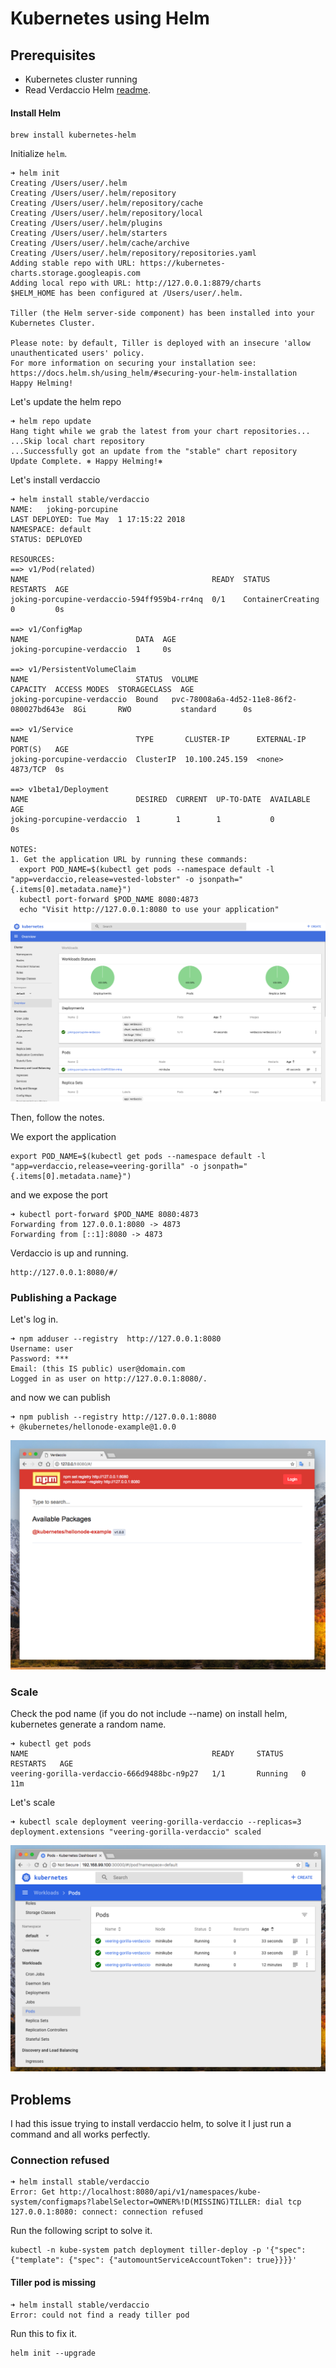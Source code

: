 # Kubernetes using Helm


## Prerequisites

* Kubernetes cluster running
* Read Verdaccio Helm [readme]( https://github.com/kubernetes/charts/blob/master/stable/verdaccio/README.md).

#### Install Helm

```
brew install kubernetes-helm
```

Initialize `helm`.

```
➜ helm init
Creating /Users/user/.helm
Creating /Users/user/.helm/repository
Creating /Users/user/.helm/repository/cache
Creating /Users/user/.helm/repository/local
Creating /Users/user/.helm/plugins
Creating /Users/user/.helm/starters
Creating /Users/user/.helm/cache/archive
Creating /Users/user/.helm/repository/repositories.yaml
Adding stable repo with URL: https://kubernetes-charts.storage.googleapis.com
Adding local repo with URL: http://127.0.0.1:8879/charts
$HELM_HOME has been configured at /Users/user/.helm.

Tiller (the Helm server-side component) has been installed into your Kubernetes Cluster.

Please note: by default, Tiller is deployed with an insecure 'allow unauthenticated users' policy.
For more information on securing your installation see: https://docs.helm.sh/using_helm/#securing-your-helm-installation
Happy Helming!
```

Let's update the helm repo

```
➜ helm repo update
Hang tight while we grab the latest from your chart repositories...
...Skip local chart repository
...Successfully got an update from the "stable" chart repository
Update Complete. ⎈ Happy Helming!⎈
```

Let's install verdaccio

```
➜ helm install stable/verdaccio
NAME:   joking-porcupine
LAST DEPLOYED: Tue May  1 17:15:22 2018
NAMESPACE: default
STATUS: DEPLOYED

RESOURCES:
==> v1/Pod(related)
NAME                                         READY  STATUS             RESTARTS  AGE
joking-porcupine-verdaccio-594ff959b4-rr4nq  0/1    ContainerCreating  0         0s

==> v1/ConfigMap
NAME                        DATA  AGE
joking-porcupine-verdaccio  1     0s

==> v1/PersistentVolumeClaim
NAME                        STATUS  VOLUME                                    CAPACITY  ACCESS MODES  STORAGECLASS  AGE
joking-porcupine-verdaccio  Bound   pvc-78008a6a-4d52-11e8-86f2-080027bd643e  8Gi       RWO           standard      0s

==> v1/Service
NAME                        TYPE       CLUSTER-IP      EXTERNAL-IP  PORT(S)   AGE
joking-porcupine-verdaccio  ClusterIP  10.100.245.159  <none>       4873/TCP  0s

==> v1beta1/Deployment
NAME                        DESIRED  CURRENT  UP-TO-DATE  AVAILABLE  AGE
joking-porcupine-verdaccio  1        1        1           0          0s

NOTES:
1. Get the application URL by running these commands:
  export POD_NAME=$(kubectl get pods --namespace default -l "app=verdaccio,release=vested-lobster" -o jsonpath="{.items[0].metadata.name}")
  kubectl port-forward $POD_NAME 8080:4873
  echo "Visit http://127.0.0.1:8080 to use your application"

```

![alt verdaccio](media/kubernetes_dashboard.png "verdaccio app")

Then, follow the notes.

We export the application

```
export POD_NAME=$(kubectl get pods --namespace default -l "app=verdaccio,release=veering-gorilla" -o jsonpath="{.items[0].metadata.name}")
```
and we expose the port

```
➜ kubectl port-forward $POD_NAME 8080:4873
Forwarding from 127.0.0.1:8080 -> 4873
Forwarding from [::1]:8080 -> 4873
```

Verdaccio is up and running.

```
http://127.0.0.1:8080/#/
```

### Publishing a Package

Let's log in.

```
➜ npm adduser --registry  http://127.0.0.1:8080
Username: user
Password: ***
Email: (this IS public) user@domain.com
Logged in as user on http://127.0.0.1:8080/.
```

and now we can publish

```
➜ npm publish --registry http://127.0.0.1:8080
+ @kubernetes/hellonode-example@1.0.0
```

![alt verdaccio](media/kubernetes_verdaccio.png "verdaccio app")

### Scale

Check the pod name (if you do not include --name) on install helm, kubernetes generate a random name.

```
➜ kubectl get pods                                    
NAME                                         READY     STATUS    RESTARTS   AGE
veering-gorilla-verdaccio-666d9488bc-n9p27   1/1       Running   0          11m
```
Let's scale 

```
➜ kubectl scale deployment veering-gorilla-verdaccio --replicas=3 
deployment.extensions "veering-gorilla-verdaccio" scaled
```

![alt verdaccio](media/kubernetes_scale.png "verdaccio scaled")

## Problems

I had this issue trying to install verdaccio helm, to solve it I just run a command and all works perfectly.

### Connection refused

```
➜ helm install stable/verdaccio
Error: Get http://localhost:8080/api/v1/namespaces/kube-system/configmaps?labelSelector=OWNER%!D(MISSING)TILLER: dial tcp 127.0.0.1:8080: connect: connection refused
```

Run the following script to solve it.

```
kubectl -n kube-system patch deployment tiller-deploy -p '{"spec": {"template": {"spec": {"automountServiceAccountToken": true}}}}'
```

#### Tiller pod is missing 

```
➜ helm install stable/verdaccio
Error: could not find a ready tiller pod
```
Run this to fix it.

```
helm init --upgrade
```